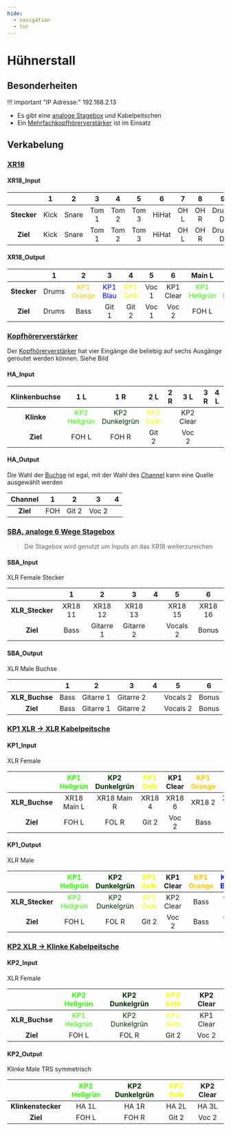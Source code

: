 ```yaml
---
hide:
  - navigation
  - toc
---
```

# Hühnerstall

## Besonderheiten

!!! important "IP Adresse:"
    192.168.2.13

- Es gibt eine [analoge Stagebox](../../Devices/index.md/#analoge-stagebox) und Kabelpeitschen
- Ein [Mehrfachkopfhörerverstärker](../../Devices/index.md/#kopfhorervestarker) ist im Einsatz

## Verkabelung

### [XR18](../../devices/mixer/#xr18)

#### XR18_Input

|             |   1   |   2   |   3   |   4   |   5   |   6   |   7   |   8   |    9     |  10   |  11   |    12     |    13     |    14    |    15    |  16   |  17   |  18   |
| :---------: | :---: | :---: | :---: | :---: | :---: | :---: | :---: | :---: | :------: | :---: | :---: | :-------: | :-------: | :------: | :------: | :---: | :---: | :---: |
| **Stecker** | Kick  | Snare | Tom 1 | Tom 2 | Tom 3 | HiHat | OH L  | OH R  | Drums DI |       | SBA 1 |   SBA 2   |   SBA 3   |  Voc 1   |  SBA 5   | SBA 6 |       |       |
|  **Ziel**   | Kick  | Snare | Tom 1 | Tom 2 | Tom 3 | HiHat | OH L  | OH R  | Drums DI |       | Bass  | Gitarre 1 | Gitarre 2 | Vocals 1 | Vocals 2 | Bonus |       |       |

#### XR18_Output

|             |   1   |                       2                       |                      3                      |                      4                      |   5   |     6     |                     Main L                      |                      Main R                       |
| :---------: | :---: | :-------------------------------------------: | :-----------------------------------------: | :-----------------------------------------: | :---: | :-------: | :---------------------------------------------: | :-----------------------------------------------: |
| **Stecker** | Drums | <span style="color:#ffc800">KP1 Orange</span> | <span style="color:#0008ff">KP1 Blau</span> | <span style="color:#f6ff00">KP1 Gelb</span> | Voc 1 | KP1 Clear | <span style="color:#33FF00">KP1 Hellgrün</span> | <span style="color:#003300">KP2 Dunkelgrün</span> |
|  **Ziel**   | Drums |                     Bass                      |                    Git 1                    |                    Git 2                    | Voc 1 |   Voc 2   |                      FOH L                      |                       FOH R                       |

### [Kopfhörerverstärker](../../devices/headamp/#kopfhorervestarker)

Der [Kopfhörerverstärker](../../devices/headamp/#kopfhorervestarker) hat vier Eingänge die beliebig auf sechs Ausgänge geroutet werden können. Siehe Bild

#### HA_Input

| **Klinkenbuchse** |                       1 L                       |                        1 R                        |                     2 L                     |  2 R  |    3 L    |  3 R  |  4 L  |  4 R  |
| :---------------: | :---------------------------------------------: | :-----------------------------------------------: | :-----------------------------------------: | :---: | :-------: | :---: | :---: | :---: |
|    **Klinke**     | <span style="color:#33FF00">KP2 Hellgrün</span> | <span style="color:#003300">KP2 Dunkelgrün</span> | <span style="color:#f6ff00">KP2 Gelb</span> |       | KP2 Clear |       |       |       |
|     **Ziel**      |                      FOH L                      |                       FOH R                       |                    Git 2                    |       |   Voc 2   |       |       |       |

#### HA_Output

Die Wahl der [Buchse](../../devices/#buchse) ist egal, mit der Wahl des [Channel](../../devices/#channel) kann eine Quelle ausgewählt werden

| **Channel** |   1   |   2   |   3   |   4   |
| :---------: | :---: | :---: | :---: | :---: |
|  **Ziel**   |  FOH  | Git 2 | Voc 2 |       |

### [SBA, analoge 6 Wege Stagebox](../../devices/stagebox/#analoge-stagebox)

> Die Stagebox wird genutzt um Inputs an das XR18 weiterzureichen

#### SBA_Input

XLR Female Stecker

|                 |    1    |     2     |     3     |   4   |    5     |    6    |
| :-------------: | :-----: | :-------: | :-------: | :---: | :------: | :-----: |
| **XLR_Stecker** | XR18 11 |  XR18 12  |  XR18 13  |       | XR18 15  | XR18 16 |
|    **Ziel**     |  Bass   | Gitarre 1 | Gitarre 2 |       | Vocals 2 |  Bonus  |

#### SBA_Output

XLR Male Buchse

|                |   1   |     2     |     3     |   4   |    5     |   6   |
| :------------: | :---: | :-------: | :-------: | :---: | :------: | :---: |
| **XLR_Buchse** | Bass  | Gitarre 1 | Gitarre 2 |       | Vocals 2 | Bonus |
|    **Ziel**    | Bass  | Gitarre 1 | Gitarre 2 |       | Vocals 2 | Bonus |

### [KP1 XLR -> XLR Kabelpeitsche](../../devices/stagebox/#kabelpeitsche-xlr-xlr)

#### KP1_Input

XLR Female

|                | <span style="color:#33FF00">KP1 Hellgrün</span> | <span style="color:#003300">KP2 Dunkelgrün</span> | <span style="color:#f6ff00">KP1 Gelb</span> | KP1 Clear | <span style="color:#ffc800">KP1 Orange</span> | <span style="color:#0008ff">KP1 Blau</span> |   7   |   8   |
| :------------: | :---------------------------------------------: | :-----------------------------------------------: | :-----------------------------------------: | :-------: | :-------------------------------------------: | :-----------------------------------------: | :---: | :---: |
| **XLR_Buchse** |                   XR18 Main L                   |                    XR18 Main R                    |                   XR18 4                    |  XR18 6   |                    XR18 2                     |                   XR18 3                    |       |       |
|    **Ziel**    |                      FOH L                      |                       FOL R                       |                    Git 2                    |   Voc 2   |                     Bass                      |                    Git 1                    |       |       |

#### KP1_Output

XLR Male

|                 | <span style="color:#33FF00">KP1 Hellgrün</span> | <span style="color:#003300">KP2 Dunkelgrün</span> | <span style="color:#f6ff00">KP1 Gelb</span> | KP1 Clear | <span style="color:#ffc800">KP1 Orange</span> | <span style="color:#0008ff">KP1 Blau</span> |   7   |   8   |
| :-------------: | :---------------------------------------------: | :-----------------------------------------------: | :-----------------------------------------: | :-------: | :-------------------------------------------: | :-----------------------------------------: | :---: | :---: |
| **XLR_Stecker** | <span style="color:#33FF00">KP2 Hellgrün</span> | <span style="color:#003300">KP2 Dunkelgrün</span> | <span style="color:#f6ff00">KP2 Gelb</span> | KP2 Clear |                     Bass                      |                    Git 1                    |       |       |
|    **Ziel**     |                      FOH L                      |                       FOL R                       |                    Git 2                    |   Voc 2   |                     Bass                      |                    Git 1                    |       |       |

### [KP2 XLR -> Klinke Kabelpeitsche](../../devices/stagebox/#kabelpeitsche-xlr-trsklinke)

#### KP2_Input

XLR Female

|                | <span style="color:#33FF00">KP2 Hellgrün</span> | <span style="color:#003300">KP2 Dunkelgrün</span> | <span style="color:#f6ff00">KP2 Gelb</span> | KP2 Clear |
| :------------: | :---------------------------------------------: | :-----------------------------------------------: | :-----------------------------------------: | :-------: |
| **XLR_Buchse** | <span style="color:#33FF00">KP1 Hellgrün</span> | <span style="color:#003300">KP2 Dunkelgrün</span> | <span style="color:#f6ff00">KP1 Gelb</span> | KP1 Clear |
|    **Ziel**    |                      FOH L                      |                       FOL R                       |                    Git 2                    |   Voc 2   |

#### KP2_Output

Klinke Male TRS symmetrisch

|                    | <span style="color:#33FF00">KP2 Hellgrün</span> | <span style="color:#003300">KP2 Dunkelgrün</span> | <span style="color:#f6ff00">KP2 Gelb</span> | KP2 Clear |
| :----------------: | :---------------------------------------------: | :-----------------------------------------------: | :-----------------------------------------: | :-------: |
| **Klinkenstecker** |                      HA 1L                      |                       HA 1R                       |                    HA 2L                    |   HA 3L   |
|      **Ziel**      |                     FOH  L                      |                      FOH  R                       |                    Git 2                    |   Voc 2   |

